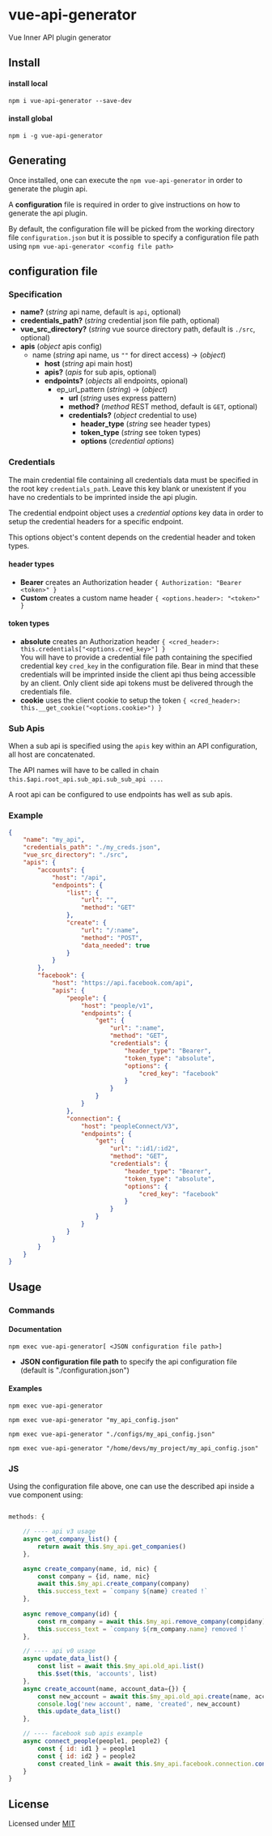 # vue-api-generator 
Vue Inner API plugin generator
 
## Install

#### install local
`npm i vue-api-generator --save-dev`

#### install global
`npm i -g vue-api-generator`
 
## Generating

Once installed, one can execute the `npm vue-api-generator` in order to generate the plugin api.

A **configuration** file is required in order to give instructions on how to generate the api plugin.

By default, the configuration file will be picked from the working directory file `configuration.json` but it is possible to specify a configuration file path using `npm vue-api-generator <config file path>`

## configuration file

### Specification

- **name?** (*string* api name, default is `api`, optional)
- **credentials_path?** (*string* credential json file path, optional)
- **vue_src_directory?** (*string* vue source directory path, default is `./src`, optional)
- **apis** (*object* apis config)
    - name (*string* api name, us `""` for direct access) → (*object*)
        - **host** (*string* api main host)
        - **apis?** (*apis* for sub apis, optional)
        - **endpoints?** (*objects* all endpoints, opional)
            - ep_url_pattern (*string*) → (*object*)
                - **url** (*string* uses express pattern)
                - **method?** (*method* REST method, default is `GET`, optional)
                - **credentials?** (*object* credential to use)
                    - **header_type** (*string* see header types)
                    - **token_type** (*string* see token types)
                    - **options** (*credential options*)

### Credentials

The main credential file containing all credentials data must be specified in the root key `credentials_path`. Leave this key blank or unexistent if you have no credentials to be imprinted inside the api plugin.

The credential endpoint object uses a *credential options* key data in order to setup the credential headers for a specific endpoint.

This options object's content depends on the credential header and token types.

#### header types

 - **Bearer** creates an Authorization header `{ Authorization: "Bearer <token>" }`
 - **Custom** creates a custom name header `{ <options.header>: "<token>" }`

#### token types

 - **absolute** creates an Authorization header `{ <cred_header>: this.credentials["<options.cred_key>"] }`\
 You will have to provide a credential file path containing the specified credential key `cred_key` in the configuration file. Bear in mind that these credentials will be imprinted inside the client api thus being accessible by an client. Only client side api tokens must be delivered through the credentials file.
 - **cookie** uses the client cookie to setup the token `{ <cred_header>: this.__get_cookie("<options.cookie>") }`

### Sub Apis

When a sub api is specified using the `apis` key within an API configuration, all host are concatenated.

The API names will have to be called in chain `this.$api.root_api.sub_api.sub_sub_api ...`.

A root api can be configured to use endpoints has well as sub apis.

### Example

```json
{
    "name": "my_api",
    "credentials_path": "./my_creds.json",
    "vue_src_directory": "./src",
    "apis": {
        "accounts": {
            "host": "/api",
            "endpoints": {
                "list": {
                    "url": "",
                    "method": "GET"
                },
                "create": {
                    "url": "/:name",
                    "method": "POST",
                    "data_needed": true
                }
            }
        },
        "facebook": {
            "host": "https://api.facebook.com/api",
            "apis": {
                "people": {
                    "host": "people/v1",
                    "endpoints": {
                        "get": {
                            "url": ":name",
                            "method": "GET",
                            "credentials": {
                                "header_type": "Bearer",
                                "token_type": "absolute",
                                "options": {
                                    "cred_key": "facebook"
                                }
                            }
                        }
                    }
                },
                "connection": {
                    "host": "peopleConnect/V3",
                    "endpoints": {
                        "get": {
                            "url": ":id1/:id2",
                            "method": "GET",
                            "credentials": {
                                "header_type": "Bearer",
                                "token_type": "absolute",
                                "options": {
                                    "cred_key": "facebook"
                                }
                            }
                        }
                    }
                }
            }
        }
    }
}
```
 
## Usage

### Commands

#### Documentation

`npm exec vue-api-generator[ <JSON configuration file path>]`

 - **JSON configuration file path** to specify the api configuration file (default is "./configuration.json")

#### Examples

`npm exec vue-api-generator`

`npm exec vue-api-generator "my_api_config.json"`

`npm exec vue-api-generator "./configs/my_api_config.json"`

`npm exec vue-api-generator "/home/devs/my_project/my_api_config.json"`

### JS

Using the configuration file above, one can use the described api inside a vue component using:
```js

methods: {

    // ---- api v3 usage
    async get_company_list() {
        return await this.$my_api.get_companies()
    },

    async create_company(name, id, nic) {
        const company = {id, name, nic}
        await this.$my_api.create_company(company)
        this.success_text = `company ${name} created !`
    },
    
    async remove_company(id) {
        const rm_company = await this.$my_api.remove_company(compidany)
        this.success_text = `company ${rm_company.name} removed !`
    },

    // ---- api v0 usage
    async update_data_list() {
        const list = await this.$my_api.old_api.list()
        this.$set(this, 'accounts', list)
    },
    async create_account(name, account_data={}) {
        const new_account = await this.$my_api.old_api.create(name, account_data)
        console.log('new account', name, 'created', new_account)
        this.update_data_list()
    },

    // ---- facebook sub apis example
    async connect_people(people1, people2) {
        const { id: id1 } = people1
        const { id: id2 } = people2
        const created_link = await this.$my_api.facebook.connection.connect(id1, id2)
    }
}

```
 
## License

Licensed under [MIT](./LICENSE)